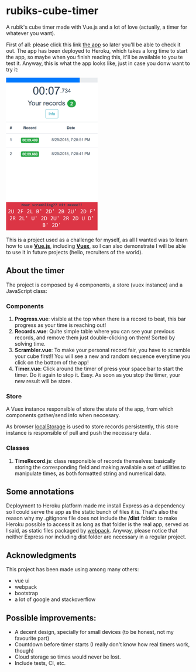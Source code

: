 # rubiks-cube-timer
A rubik's cube timer made with Vue.js and a lot of love (actually, a timer for whatever you want).

First of all: please click this link [the app](https://jgdonas-rubiks-cube-timer.herokuapp.com/) so later you'll be able to check it out. The app has been deployed to Heroku, which takes a long time to start the app, so maybe when you finish reading this, it'll be available to you te test it. Anyway, this is what the app looks like, just in case you donw want to try it:

<img src="snapshots/snapshot2.png" alt="drawing" width="250"/>


This is a project used as a challenge for myself, as all I wanted was to learn how to use [**Vue.js**](https://vuejs.org/),
including [**Vuex**](https://vuex.vuejs.org/), so I can also demonstrate I will be able to use it in future projects (hello, recruiters of the world).

## About the timer

The project is composed by 4 components, a store (vuex instance) and a JavaScript class:

### Components

1. **Progress.vue**: visible at the top when there is a record to beat, this bar progress as your time is reaching out!
2. **Records.vue**: Quite simple table where you can see your previous records, and remove them just double-clicking on them! Sorted by solving time.
3. **Scrambler.vue**: To make your personal record fair, you have to scramble your cube first!! You will see a new and random sequence everytime you click on the bottom of the app!
4. **Timer.vue**: Click around the timer of press your space bar to start the timer. Do it again to stop it. Easy. As soon as you stop the timer, your new result will be store.

### Store

A Vuex instance responsible of store the state of the app, from which components gather/send info when neccesary.

As browser [localStorage](https://developer.mozilla.org/en-US/docs/Web/API/Window/localStorage) is used to store records persistently, this store instance is responsible of pull and push the necessary data.

### Classes

1. **TimeRecord.js**: class responsible of records themselves: basically storing the corresponding field and making available a set of utilities to manipulate times, as both formatted string and numerical data.

## Some annotations

Deployment to Heroku platform made me install Express as a dependency so I could serve the app as the static bunch of files it is. That's also the reason why my .gitignore file does not include the **/dist** folder: to make Heroku possible to access it as long as that folder is the real app, served as I said, as static files packaged by [webpack](https://webpack.js.org/). Anyway, please notice that neither Express nor including dist folder are necessary in a regular project.

## Acknowledgments

This project has been made using among many others:
* vue ui 
* webpack
* bootstrap
* a lot of google and stackoverflow

## Possible improvements:

* A decent design, specially for small devices (to be honest, not my favourite part)
* Countdown before timer starts (I really don't know how real timers work, though)
* Cloud storage so times would never be lost.
* Include tests, CI, etc.
